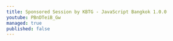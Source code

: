 ```yaml
---
title: Sponsored Session by KBTG - JavaScript Bangkok 1.0.0
youtube: PBnDTeiB_Gw
managed: true
published: false
---
```

